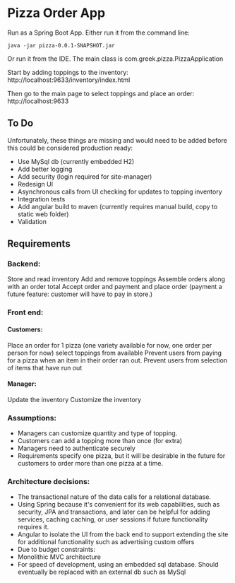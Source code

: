 # Pizza Order App


Run as a Spring Boot App. Either run it from the command line:

```
java -jar pizza-0.0.1-SNAPSHOT.jar
```

Or run it from the IDE. The main class is com.greek.pizza.PizzaApplication

Start by adding toppings to the inventory:
http://localhost:9633/inventory/index.html

Then go to the  main page to select toppings and place an order:
http://localhost:9633

## To Do
Unfortunately, these things are missing and would need to be added before this could be considered production ready:
- Use MySql db (currently embedded H2)
- Add better logging
- Add security (login required for site-manager)
- Redesign UI
- Asynchronous calls from UI checking for updates to topping inventory
- Integration tests
- Add angular build to maven (currently requires manual build, copy to static web folder)
- Validation

## Requirements

### Backend:
Store and read inventory
Add and remove toppings
Assemble orders along with an order total
Accept order and payment and place order  (payment a future feature: customer will have to pay in store.)

### Front end:
#### Customers:
Place an order for 1 pizza (one variety available for now, one order per person for now)
select toppings from available
Prevent users from paying for a pizza when an item in their order ran out.
Prevent users from selection of items that have run out

#### Manager:
Update the inventory
Customize the inventory 


### Assumptions:
- Managers can customize quantity and type of topping.
- Customers can add a topping more than once (for extra)
- Managers need to authenticate securely
- Requirements specify one pizza, but it will be desirable in the future for customers to order more than one pizza at a time.

### Architecture decisions:

- The transactional nature of the data calls for a relational database.
- Using Spring because it's convenient for its web capabilities, such as security, JPA and transactions, and later can be helpful for adding services, caching
 caching, or user sessions if future functionality requires it.
- Angular to isolate the UI from the back end to support extending the site for additional functionality such as advertising custom offers
- Due to budget constraints:
- Monolithic MVC architecture
- For speed of development, using an embedded sql database. Should eventually be replaced with an external db such as MySql



